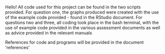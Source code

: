 Hello!
All code used for this project can be found in the two scripts provided.
For question one, the graphs produced were created with the use of the example code provided - found in the RStudio document.
For questions two and three, all coding took place in the bash terminal, with the use of example code provided in the various assessment documents as well as advice provided in the relevant manuals

References for code and programs will be provided in the document 'references' 
